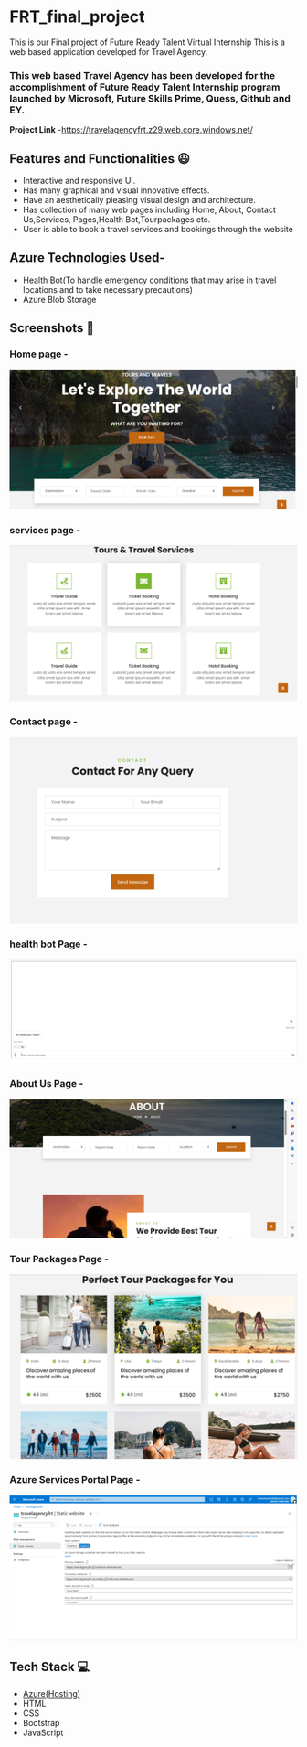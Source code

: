 # FRT_final_project
This is our Final project of Future Ready Talent Virtual Internship
This is a web based application developed for Travel Agency.

### This web based Travel Agency has been developed for the accomplishment of Future Ready Talent Internship program launched by Microsoft, Future Skills Prime, Quess, Github and EY.


**Project Link** -https://travelagencyfrt.z29.web.core.windows.net/

## Features and Functionalities 😃

- Interactive and responsive UI.
- Has many graphical and visual innovative effects.
- Have an aesthetically pleasing visual design and architecture.
- Has collection of many web pages including Home, About, Contact Us,Services, Pages,Health Bot,Tourpackages etc.
- User is able to book a travel services and bookings through the website

## Azure Technologies Used-

- Health Bot(To handle emergency conditions that may arise in travel locations and to take necessary precautions)
- Azure Blob Storage

## Screenshots 📸

### Home page -  
<img src="home.png">

### services page -
<img src="services.png">

### Contact page -
<img src="contact.png">

### health bot Page -
<img src="health.png">

### About Us Page -
<img src="about.png">

### Tour Packages Page -
<img src="tour packages.png">

### Azure Services Portal Page -
<img src="azureserviceportal.png">

## Tech Stack 💻

- [Azure(Hosting)](https://azure.microsoft.com/en-in/features/azure-portal/)
- HTML
- CSS
- Bootstrap
- JavaScript

